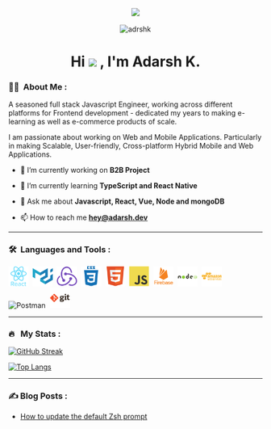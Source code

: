 
<p align="center"><img src="https://media.giphy.com/media/M9gbBd9nbDrOTu1Mqx/giphy.gif" width="100"/></p>
<p align="center"> <img src="https://komarev.com/ghpvc/?username=adrshk&label=Profile%20views&color=0e75b6&style=flat" alt="adrshk" /> </p>

<h1 align="center">Hi <img src="https://media.giphy.com/media/hvRJCLFzcasrR4ia7z/giphy.gif" width="40"> , I'm Adarsh K.</h1>

### :man_technologist: &nbsp;About Me :

A seasoned full stack Javascript Engineer, working across different platforms for Frontend development - dedicated my years to making e-learning as well as e-commerce products of scale.

I am passionate about working on Web and Mobile Applications. Particularly in making Scalable, User-friendly, Cross-platform Hybrid Mobile and Web Applications. 

- 🔭 I’m currently working on **B2B Project**

- 🌱 I’m currently learning **TypeScript and React Native**

<!-- - 🤝 I’m looking to collaborate on **Javacript Project** -->

<!-- - 👨‍💻 All of my projects are available at [https://adarsh.dev/work](https://adarsh.dev/work) -->

<!-- - 📝 I regularly write articles on [https://adarsh.dev/blogs](https://adarsh.dev/blogs) -->

<!-- - 📄 Know about my experiences [https://adarsh.dev/experience](https://adarsh.dev/experience) -->

<!-- - 🚀 Live packages are available at **https://openlibrary.dev** -->

- 💬 Ask me about **Javascript, React, Vue, Node and mongoDB**

- 📫 How to reach me **hey@adarsh.dev**

---

### 🛠 &nbsp;Languages and Tools :

<p>
<img src="https://github.com/devicons/devicon/blob/master/icons/react/react-original-wordmark.svg" title="React" alt="React" width="40" height="40"/>&nbsp;
<img src="https://github.com/devicons/devicon/blob/master/icons/materialui/materialui-original.svg" title="Material UI" alt="Material UI" width="40" height="40"/>&nbsp;
<img src="https://github.com/devicons/devicon/blob/master/icons/redux/redux-original.svg" title="Redux" alt="Redux " width="40" height="40"/>&nbsp;
<img src="https://github.com/devicons/devicon/blob/master/icons/css3/css3-plain-wordmark.svg"  title="CSS3" alt="CSS" width="40" height="40"/>&nbsp;
<img src="https://github.com/devicons/devicon/blob/master/icons/html5/html5-original.svg" title="HTML5" alt="HTML" width="40" height="40"/>&nbsp;
<img src="https://github.com/devicons/devicon/blob/master/icons/javascript/javascript-original.svg" title="JavaScript" alt="JavaScript" width="40" height="40"/>&nbsp;
<img src="https://github.com/devicons/devicon/blob/master/icons/firebase/firebase-plain-wordmark.svg" title="Firebase" alt="Firebase" width="40" height="40"/>&nbsp;
<img src="https://github.com/devicons/devicon/blob/master/icons/nodejs/nodejs-original-wordmark.svg" title="NodeJS" alt="NodeJS" width="40" height="40"/>&nbsp;
<img src="https://github.com/devicons/devicon/blob/master/icons/amazonwebservices/amazonwebservices-plain-wordmark.svg" title="AWS" alt="AWS" width="40" height="40"/>&nbsp;
<img src="https://www.vectorlogo.zone/logos/getpostman/getpostman-icon.svg" title="Postman"  alt="Postman" width="40" height="40"/>&nbsp;
<img src="https://github.com/devicons/devicon/blob/master/icons/git/git-original-wordmark.svg" title="Git" **alt="Git" width="40" height="40"/>&nbsp;
</p>

---

### 🔥 &nbsp; My Stats :
[![GitHub Streak](http://github-readme-streak-stats.herokuapp.com?user=adrshk)](https://git.io/streak-stats)

[![Top Langs](https://github-readme-stats.vercel.app/api/top-langs/?username=adrshk)](https://github.com/anuraghazra/github-readme-stats)

---

### ✍️ Blog Posts : 
- [How to update the default Zsh prompt](https://medium.com/p/2834c8dfec50)
<!-- BLOG-POST-LIST:END -->
